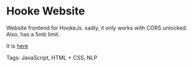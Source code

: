 # Hooke Website

Website frontend for HookeJs.
sadly, it only works with CORS unlocked.
Also, has a 5mb limit.

It is [here](https://github.com/hhhhhhhhhn/HookeWebsite)

Tags: JavaScript, HTML + CSS, NLP